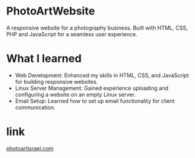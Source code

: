 # PhotoArtWebsite
A responsive website for a photography business. Built with HTML, CSS, PHP and JavaScript for a seamless user experience.

# What I learned

* Web Development:  Enhanced my skills in HTML, CSS, and JavaScript for building responsive websites.
* Linux Server Management: Gained experience uploading and configuring a website on an empty Linux server.
* Email Setup: Learned how to set up email functionality for client communication.

# link

[photoartisrael.com](photoartisrael.com)
